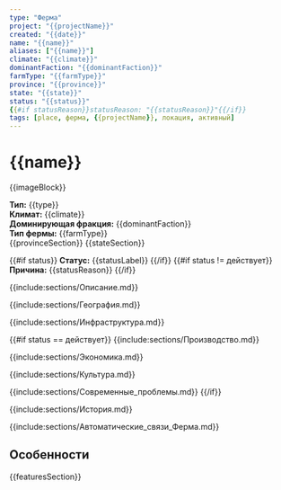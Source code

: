 ```yaml
---
type: "Ферма"
project: "{{projectName}}"
created: "{{date}}"
name: "{{name}}"
aliases: ["{{name}}"]
climate: "{{climate}}"
dominantFaction: "{{dominantFaction}}"
farmType: "{{farmType}}"
province: "{{province}}"
state: "{{state}}"
status: "{{status}}"
{{#if statusReason}}statusReason: "{{statusReason}}"{{/if}}
tags: [place, ферма, {{projectName}}, локация, активный]
---
```


# {{name}}

{{imageBlock}}

**Тип:** {{type}}  
**Климат:** {{climate}}  
**Доминирующая фракция:** {{dominantFaction}}  
**Тип фермы:** {{farmType}}  
{{provinceSection}}
{{stateSection}}

{{#if status}}
**Статус:** {{statusLabel}}
{{/if}}
{{#if status != действует}}
**Причина:** {{statusReason}}
{{/if}}

{{include:sections/Описание.md}}

{{include:sections/География.md}}

{{include:sections/Инфраструктура.md}}

{{#if status == действует}}
{{include:sections/Производство.md}}

{{include:sections/Экономика.md}}

{{include:sections/Культура.md}}

{{include:sections/Современные_проблемы.md}}
{{/if}}


{{include:sections/История.md}}

{{include:sections/Автоматические_связи_Ферма.md}}

## Особенности
{{featuresSection}}
